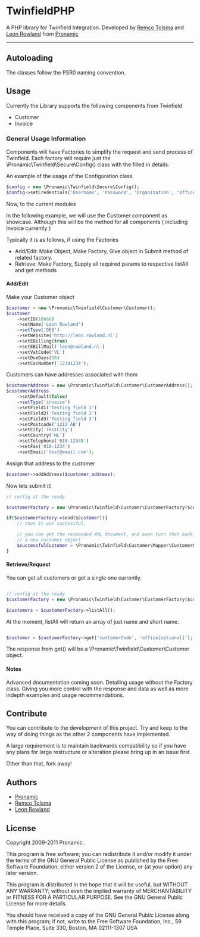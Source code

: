 # TwinfieldPHP
A PHP library for Twinfield Integration. Developed by [Remco Tolsma](http://remcotolsma.nl) and [Leon Rowland](http://leon.rowland.nl) from [Pronamic](http://pronamic.nl)

---

## Autoloading

The classes follow the PSR0 naming convention.


## Usage

Currently the Library supports the following components from Twinfield

* Customer
* Invoice

### General Usage Information
Components will have Factories to simplify the request and send process of Twinfield.
Each factory will require just the \Pronamic\Twinfield\Secure\Config() class with
the filled in details.

An example of the usage of the Configuration class.

```php
$config = new \Pronamic\Twinfield\Secure\Config();
$config->setCredentials('Username', 'Password', 'Organization', 'Office');
```

Now, to the current modules

In the following example, we will use the Customer component as showcase. Although 
this will be the method for all components ( including Invoice currently )

Typically it is as follows, if using the Factories

* Add/Edit: Make Object, Make Factory, Give object in Submit method of related factory.
* Retrieve: Make Factory, Supply all required params to respective listAll and get methods

#### Add/Edit

Make your Customer object

```php
$customer = new \Pronamic\Twinfield\Customer\Customer();
$customer
	->setID(10666)
	->setName('Leon Rowland')
	->setType('DEB')
	->setWebsite('http://leon.rowland.nl')
	->setEBilling(true)
	->setEBillMail('leon@rowland.nl')
	->setVatCode('VL')
	->setDueDays(10)
	->setCocNumber('12341234');
```

Customers can have addresses associated with them

```php
$customerAddress = new \Pronamic\Twinfield\Customer\CustomerAddress();
$customerAddress
	->setDefault(false)
	->setType('invoice')
	->setField1('Testing field 1')
	->setField2('Testing field 2')
	->setField3('Testing field 3')
	->setPostcode('1212 AB')
	->setCity('TestCity')
	->setCountry('NL')
	->setTelephone('010-12345')
	->setFax('010-1234')
	->setEmail('test@email.com');
```

Assign that address to the customer

```php
$customer->addAddress($customer_address);
```

Now lets submit it!

```php
// config at the ready

$customerFactory = new \Pronamic\Twinfield\Customer\CustomerFactory($config);

if($customerFactory->send($customer)){
	// then it was successful.

	// you can get the responded XML document, and even turn that back into
	// a new customer object
	$successfulCustomer = \Pronamic\Twinfield\Customer\Mapper\CustomerMapper::map($customerFactory->getResponse()->getResponseDocument()->saveXML());
}
```

#### Retrieve/Request

You can get all customers or get a single one currently.

```php

// config at the ready
$customerFactory = new \Pronamic\Twinfield\Customer\CustomerFactory($config);

$customers = $customerFactory->listAll();
```

At the moment, listAll will return an array of just name and short name.

```php

$customer = $customerFactory->get('customerCode', 'office[optional]');
```

The response from get() will be a \Pronamic\Twinfield\Customer\Customer object.


#### Notes

Advanced documentation coming soon. Detailing usage without the Factory class. Giving you more control
with the response and data as well as more indepth examples and usage recommendations.


## Contribute

You can contribute to the development of this project. Try and keep to the way of doing things as
the other 2 components have implemented.

A large requirement is to maintain backwards compatibility so if you have any plans for large
restructure or alteration please bring up in an issue first.

Other than that, fork away!

## Authors

* [Pronamic](http://pronamic.nl)
* [Remco Tolsma](http://remcotolsma.nl)
* [Leon Rowland](http://leon.rowland.nl)

## License

Copyright 2009-2011 Pronamic.

This program is free software; you can redistribute it and/or modify
it under the terms of the GNU General Public License as published by
the Free Software Foundation; either version 2 of the License, or
(at your option) any later version.

This program is distributed in the hope that it will be useful,
but WITHOUT ANY WARRANTY; without even the implied warranty of
MERCHANTABILITY or FITNESS FOR A PARTICULAR PURPOSE. See the
GNU General Public License for more details.

You should have received a copy of the GNU General Public License
along with this program; if not, write to the Free Software
Foundation, Inc., 59 Temple Place, Suite 330, Boston, MA 02111-1307 USA
